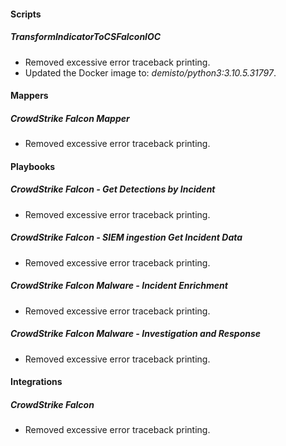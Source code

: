 
#### Scripts
##### TransformIndicatorToCSFalconIOC
- Removed excessive error traceback printing.
- Updated the Docker image to: *demisto/python3:3.10.5.31797*.
#### Mappers
##### CrowdStrike Falcon Mapper
- Removed excessive error traceback printing.

#### Playbooks
##### CrowdStrike Falcon - Get Detections by Incident
- Removed excessive error traceback printing.

##### CrowdStrike Falcon - SIEM ingestion Get Incident Data
- Removed excessive error traceback printing.

##### CrowdStrike Falcon Malware - Incident Enrichment
- Removed excessive error traceback printing.

##### CrowdStrike Falcon Malware - Investigation and Response
- Removed excessive error traceback printing.

#### Integrations
##### CrowdStrike Falcon
- Removed excessive error traceback printing.
